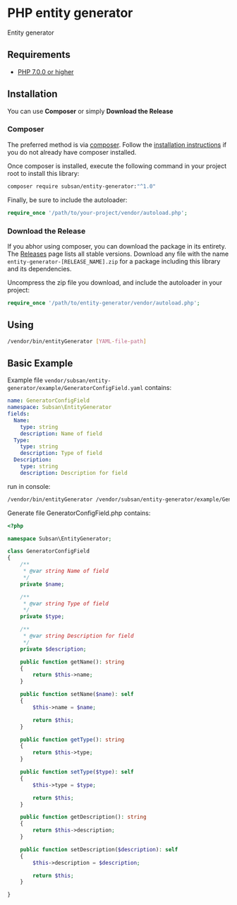 # PHP entity generator #

Entity generator

## Requirements ##
* [PHP 7.0.0 or higher](http://www.php.net/)

## Installation ##

You can use **Composer** or simply **Download the Release**

### Composer

The preferred method is via [composer](https://getcomposer.org). Follow the
[installation instructions](https://getcomposer.org/doc/00-intro.md) if you do not already have
composer installed.

Once composer is installed, execute the following command in your project root to install this library:

```sh
composer require subsan/entity-generator:"^1.0"
```

Finally, be sure to include the autoloader:

```php
require_once '/path/to/your-project/vendor/autoload.php';
```

### Download the Release

If you abhor using composer, you can download the package in its entirety. The [Releases](https://github.com/subsan/entity-generator/releases) page lists all stable versions. Download any file
with the name `entity-generator-[RELEASE_NAME].zip` for a package including this library and its dependencies.

Uncompress the zip file you download, and include the autoloader in your project:

```php
require_once '/path/to/entity-generator/vendor/autoload.php';
```

## Using ##

```sh
/vendor/bin/entityGenerator [YAML-file-path]
```

## Basic Example ##

Example file `vendor/subsan/entity-generator/example/GeneratorConfigField.yaml` contains:
```yaml
name: GeneratorConfigField
namespace: Subsan\EntityGenerator
fields:
  Name:
    type: string
    description: Name of field
  Type:
    type: string
    description: Type of field
  Description:
    type: string
    description: Description for field
```

run in console:
```sh
/vendor/bin/entityGenerator /vendor/subsan/entity-generator/example/GeneratorConfigField.yaml > GeneratorConfigField.php
```

Generate file GeneratorConfigField.php contains:
```php
<?php

namespace Subsan\EntityGenerator;

class GeneratorConfigField
{
    /**
     * @var string Name of field
     */
    private $name;

    /**
     * @var string Type of field
     */
    private $type;

    /**
     * @var string Description for field
     */
    private $description;

    public function getName(): string
    {
        return $this->name;
    }

    public function setName($name): self
    {
        $this->name = $name;

        return $this;
    }

    public function getType(): string
    {
        return $this->type;
    }

    public function setType($type): self
    {
        $this->type = $type;

        return $this;
    }

    public function getDescription(): string
    {
        return $this->description;
    }

    public function setDescription($description): self
    {
        $this->description = $description;

        return $this;
    }

}

```
